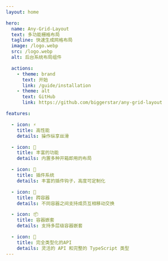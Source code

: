 ```yaml
---
layout: home

hero:
  name: Any-Grid-Layout
  text: 多功能栅格布局
  tagline: 快速生成网格布局
  image: /logo.webp
  src: /logo.webp
  alt: 后台系统布局组件

  actions:
    - theme: brand
      text: 开始
      link: /guide/installation
    - theme: alt
      text: GitHub
      link: https://github.com/biggerstar/any-grid-layout

features:

  - icon: ⚡️
    title: 高性能
    details: 操作纵享丝滑

  - icon: 📝
    title: 丰富的功能
    details: 内置多种开箱即用的布局

  - icon: 🎹
    title: 插件系统
    details: 丰富的插件钩子，高度可定制化

  - icon: 🔲
    title: 跨容器
    details: 不同容器之间支持成员互相移动交换

  - icon: 📦
    title: 容器嵌套
    details: 支持多层级容器嵌套

  - icon: 🔑
    title: 完全类型化的API
    details: 灵活的 API 和完整的 TypeScript 类型
---
```



